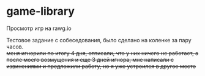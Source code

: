 # game-library
Просмотр игр на rawg.io

Тестовое задание с собеседования, было сделано на коленке за пару часов.  
~~меня игнорили по итогу 4 дня, отписали, что у них ничего не работает, а после моего возмущения и еще 3 дней игнора, мне написали с извинениями и предложили работу,
но я уже устроился в другое место~~
